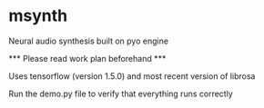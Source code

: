 # msynth
Neural audio synthesis built on pyo engine

*** Please read work plan beforehand ***

Uses tensorflow (version 1.5.0) and most recent version of librosa

Run the demo.py file to verify that everything runs correctly
